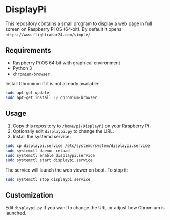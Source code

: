 # DisplayPi

This repository contains a small program to display a web page in full screen on Raspberry Pi OS (64‑bit). By default it opens `https://www.flightradar24.com/simple/`.

## Requirements
- Raspberry Pi OS 64‑bit with graphical environment
- Python 3
- `chromium-browser`

Install Chromium if it is not already available:
```bash
sudo apt-get update
sudo apt-get install -y chromium-browser
```

## Usage
1. Copy this repository to `/home/pi/DisplayPi` on your Raspberry Pi.
2. Optionally edit `displaypi.py` to change the URL.
3. Install the systemd service:

```bash
sudo cp displaypi.service /etc/systemd/system/displaypi.service
sudo systemctl daemon-reload
sudo systemctl enable displaypi.service
sudo systemctl start displaypi.service
```

The service will launch the web viewer on boot. To stop it:

```bash
sudo systemctl stop displaypi.service
```

## Customization
Edit `displaypi.py` if you want to change the URL or adjust how Chromium is
launched.
